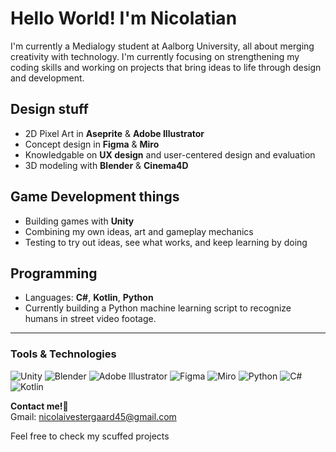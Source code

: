 # Hello World! I'm Nicolatian

I'm currently a Medialogy student at Aalborg University, all about merging creativity with technology. I'm currently focusing on strengthening my coding skills and working on projects that bring ideas to life through design and development.

## Design stuff
- 2D Pixel Art in **Aseprite** & **Adobe Illustrator**
- Concept design in **Figma** & **Miro**
- Knowledgable on **UX design** and user-centered design and evaluation
- 3D modeling with **Blender** & **Cinema4D**

## Game Development things
- Building games with **Unity**
- Combining my own ideas, art and gameplay mechanics
- Testing to try out ideas, see what works, and keep learning by doing

## Programming
- Languages: **C#**, **Kotlin**, **Python**
- Currently building a Python machine learning script to recognize humans in street video footage.
---
### Tools & Technologies

![Unity](https://img.shields.io/badge/Unity-100000?style=for-the-badge&logo=unity&logoColor=white)
![Blender](https://img.shields.io/badge/Blender-F5792A?style=for-the-badge&logo=blender&logoColor=white)
![Adobe Illustrator](https://img.shields.io/badge/Illustrator-FF9A00?style=for-the-badge&logo=adobeillustrator&logoColor=white)
![Figma](https://img.shields.io/badge/Figma-F24E1E?style=for-the-badge&logo=figma&logoColor=white)
![Miro](https://img.shields.io/badge/Miro-050038?style=for-the-badge&logo=miro&logoColor=white)
![Python](https://img.shields.io/badge/Python-3776AB?style=for-the-badge&logo=python&logoColor=white)
![C#](https://img.shields.io/badge/C%23-239120?style=for-the-badge&logo=csharp&logoColor=white)
![Kotlin](https://img.shields.io/badge/Kotlin-7F52FF?style=for-the-badge&logo=kotlin&logoColor=white)

**Contact me!📧**  
Gmail: nicolaivestergaard45@gmail.com

Feel free to check my scuffed projects
